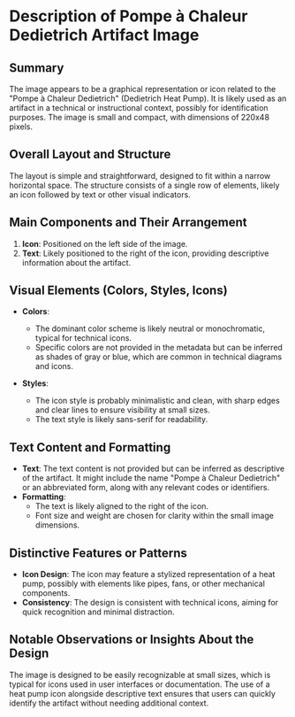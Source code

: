 # Description of Pompe à Chaleur Dedietrich Artifact Image

## Summary
The image appears to be a graphical representation or icon related to the "Pompe à Chaleur Dedietrich" (Dedietrich Heat Pump). It is likely used as an artifact in a technical or instructional context, possibly for identification purposes. The image is small and compact, with dimensions of 220x48 pixels.

## Overall Layout and Structure
The layout is simple and straightforward, designed to fit within a narrow horizontal space. The structure consists of a single row of elements, likely an icon followed by text or other visual indicators.

## Main Components and Their Arrangement

1. **Icon**: Positioned on the left side of the image.
2. **Text**: Likely positioned to the right of the icon, providing descriptive information about the artifact.

## Visual Elements (Colors, Styles, Icons)

- **Colors**:
  - The dominant color scheme is likely neutral or monochromatic, typical for technical icons.
  - Specific colors are not provided in the metadata but can be inferred as shades of gray or blue, which are common in technical diagrams and icons.

- **Styles**:
  - The icon style is probably minimalistic and clean, with sharp edges and clear lines to ensure visibility at small sizes.
  - The text style is likely sans-serif for readability.

## Text Content and Formatting

- **Text**: The text content is not provided but can be inferred as descriptive of the artifact. It might include the name "Pompe à Chaleur Dedietrich" or an abbreviated form, along with any relevant codes or identifiers.
- **Formatting**:
  - The text is likely aligned to the right of the icon.
  - Font size and weight are chosen for clarity within the small image dimensions.

## Distinctive Features or Patterns

- **Icon Design**: The icon may feature a stylized representation of a heat pump, possibly with elements like pipes, fans, or other mechanical components.
- **Consistency**: The design is consistent with technical icons, aiming for quick recognition and minimal distraction.

## Notable Observations or Insights About the Design
The image is designed to be easily recognizable at small sizes, which is typical for icons used in user interfaces or documentation. The use of a heat pump icon alongside descriptive text ensures that users can quickly identify the artifact without needing additional context.